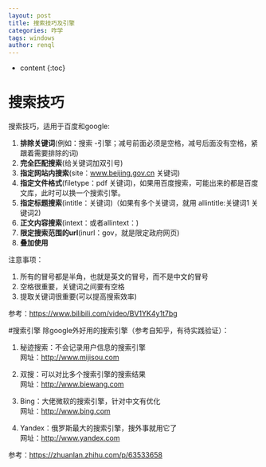 ```yaml
---
layout: post
title: 搜索技巧及引擎
categories: 咋学
tags: windows
author: renql
---
```


* content
{:toc}

# 搜索技巧
搜索技巧，适用于百度和google:  
1. **排除关键词**(例如：搜索 -引擎；减号前面必须是空格，减号后面没有空格，紧跟着需要排除的词)  
2. **完全匹配搜索**(给关键词加双引号)  
3. **指定网站内搜索**(site：www.beijing.gov.cn 关键词)  
4. **指定文件格式**(filetype：pdf 关键词)，如果用百度搜索，可能出来的都是百度文库，此时可以换一个搜索引擎。  
5. **指定标题搜索**(intitle：关键词)（如果有多个关键词，就用 allintitle:关键词1 关键词2)  
6. **正文内容搜索**(intext：或者allintext：)  
7. **限定搜索范围的url**(inurl：gov，就是限定政府网页)  
8. **叠加使用**

注意事项：  
1. 所有的冒号都是半角，也就是英文的冒号，而不是中文的冒号  
2. 空格很重要，关键词之间要有空格  
3. 提取关键词很重要(可以提高搜索效率)

参考：https://www.bilibili.com/video/BV1YK4y1t7bg





#搜索引擎
除google外好用的搜索引擎（参考自知乎，有待实践验证）：

1. 秘迹搜索：不会记录用户信息的搜索引擎  
网址：http://www.mijisou.com

2. 双搜：可以对比多个搜索引擎的搜索结果  
网址：http://www.biewang.com

3. Bing：大佬微软的搜索引擎，针对中文有优化  
网址：http://www.bing.com

4. Yandex：俄罗斯最大的搜索引擎，搜外事就用它了  
网址：http://www.yandex.com

参考：https://zhuanlan.zhihu.com/p/63533658

